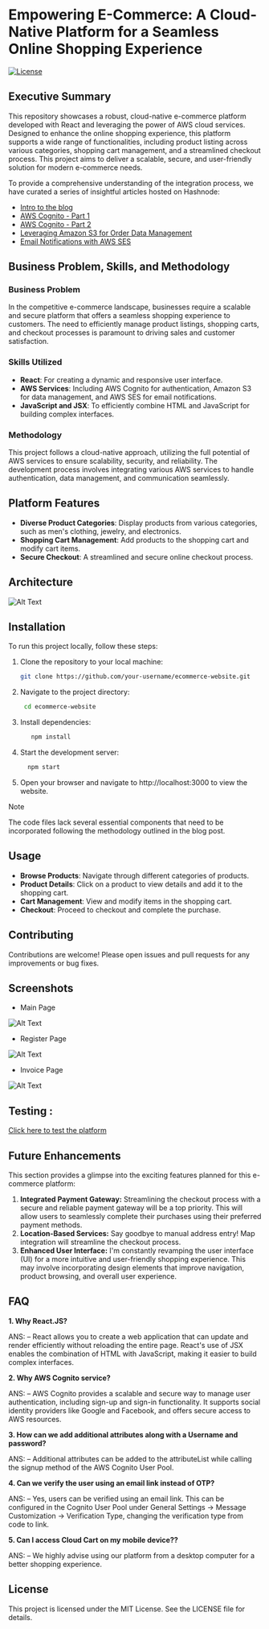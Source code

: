 # Empowering E-Commerce: A Cloud-Native Platform for a Seamless Online Shopping Experience

[![License](https://img.shields.io/badge/License-MIT-blue.svg)](https://opensource.org/licenses/MIT)

## Executive Summary

This repository showcases a robust, cloud-native e-commerce platform developed with React and leveraging the power of AWS cloud services. Designed to enhance the online shopping experience, this platform supports a wide range of functionalities, including product listing across various categories, shopping cart management, and a streamlined checkout process. This project aims to deliver a scalable, secure, and user-friendly solution for modern e-commerce needs.

To provide a comprehensive understanding of the integration process, we have curated a series of insightful articles hosted on Hashnode:

- [Intro to the blog](https://sridurgeshv.hashnode.dev/how-to-build-a-strategic-e-commerce-platform-a-complete-guide)
- [AWS Cognito - Part 1](https://sridurgeshv.hashnode.dev/enhancing-security-with-aws-cognito-in-your-react-application-part-1)
- [AWS Cognito - Part 2](https://sridurgeshv.hashnode.dev/user-authentication-with-aws-cognito-part-2)
- [Leveraging Amazon S3 for Order Data Management](https://sridurgeshv.hashnode.dev/data-handling-via-amazon-s3)
- [Email Notifications with AWS SES](https://sridurgeshv.hashnode.dev/optimizing-e-commerce-communication-implementing-email-notifications-with-aws-ses)

## Business Problem, Skills, and Methodology
### Business Problem
In the competitive e-commerce landscape, businesses require a scalable and secure platform that offers a seamless shopping experience to customers. The need to efficiently manage product listings, shopping carts, and checkout processes is paramount to driving sales and customer satisfaction.

### Skills Utilized
- **React**: For creating a dynamic and responsive user interface.
- **AWS Services**: Including AWS Cognito for authentication, Amazon S3 for data management, and AWS SES for email notifications.
- **JavaScript and JSX**: To efficiently combine HTML and JavaScript for building complex interfaces.

### Methodology
This project follows a cloud-native approach, utilizing the full potential of AWS services to ensure scalability, security, and reliability. The development process involves integrating various AWS services to handle authentication, data management, and communication seamlessly.

## Platform Features
- **Diverse Product Categories**: Display products from various categories, such as men's clothing, jewelry, and electronics.
- **Shopping Cart Management**: Add products to the shopping cart and modify cart items.
- **Secure Checkout**: A streamlined and secure online checkout process.
  
## Architecture 
![Alt Text](https://github.com/sridurgeshv/Ecommerce-site/blob/main/images/final-architecture.png)

## Installation

To run this project locally, follow these steps:

1. Clone the repository to your local machine:

   ```bash
   git clone https://github.com/your-username/ecommerce-website.git
   ```
2. Navigate to the project directory:
   ```bash
    cd ecommerce-website
   ```
3. Install dependencies:
   ```bash
      npm install
   ```

4. Start the development server:
    ```bash
      npm start
    ```

5. Open your browser and navigate to http://localhost:3000 to view the website.

> [!NOTE]
> The code files lack several essential components that need to be incorporated following the methodology outlined in the blog post.

## Usage
- **Browse Products**: Navigate through different categories of products.
- **Product Details**: Click on a product to view details and add it to the shopping cart.
- **Cart Management**: View and modify items in the shopping cart.
- **Checkout**: Proceed to checkout and complete the purchase.

## Contributing
Contributions are welcome! Please open issues and pull requests for any improvements or bug fixes.

## Screenshots
- Main Page

![Alt Text](https://github.com/sridurgeshv/Ecommerce-site/blob/main/images/main-page.png)

- Register Page

![Alt Text](https://github.com/sridurgeshv/Ecommerce-site/blob/main/images/register.png)

- Invoice Page

![Alt Text](https://github.com/sridurgeshv/Ecommerce-site/blob/main/images/invoice.png)

## Testing : 

[Click here to test the platform](https://shopping-store-24137.web.app)

## Future Enhancements

This section provides a glimpse into the exciting features planned for this e-commerce platform:

1. **Integrated Payment Gateway:** Streamlining the checkout process with a secure and reliable payment gateway will be a top priority. This will allow users to seamlessly complete their purchases using their preferred payment methods.
2. **Location-Based Services:** Say goodbye to manual address entry! Map integration will streamline the checkout process.
3. **Enhanced User Interface:** I'm constantly revamping the user interface (UI) for a more intuitive and user-friendly shopping experience. This may involve incorporating design elements that improve navigation, product browsing, and overall user experience.

## FAQ

**1. Why React.JS?**

ANS: – React allows you to create a web application that can update and render efficiently without reloading the entire page. React's use of JSX enables the combination of HTML with JavaScript, making it easier to build complex interfaces.

**2. Why AWS Cognito service?**

ANS: – AWS Cognito provides a scalable and secure way to manage user authentication, including sign-up and sign-in functionality. It supports social identity providers like Google and Facebook, and offers secure access to AWS resources.

**3. How can we add additional attributes along with a Username and password?**

ANS: – Additional attributes can be added to the attributeList while calling the signup method of the AWS Cognito User Pool.

**4. Can we verify the user using an email link instead of OTP?**

ANS: – Yes, users can be verified using an email link. This can be configured in the Cognito User Pool under General Settings -> Message Customization -> Verification Type, changing the verification type from code to link.

**5. Can I access Cloud Cart on my mobile device??**

ANS: – We highly advise using our platform from a desktop computer for a better shopping experience.

## License
This project is licensed under the MIT License. See the LICENSE file for details.
